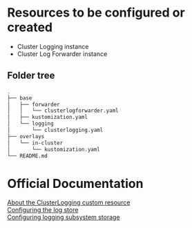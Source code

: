 # Resources to be configured or created

- Cluster Logging instance
- Cluster Log Forwarder instance

## Folder tree

```bash
.
├── base
│   ├── forwarder
│   │   └── clusterlogforwarder.yaml
│   ├── kustomization.yaml
│   └── logging
│       └── clusterlogging.yaml
├── overlays
│   └── in-cluster
│       └── kustomization.yaml
└── README.md
```

# Official Documentation

[About the ClusterLogging custom resource](https://docs.openshift.com/container-platform/4.11/logging/config/cluster-logging-configuring-cr.html#cluster-logging-configuring-crd_cluster-logging-configuring-cr)<br>
[Configuring the log store](https://docs.openshift.com/container-platform/4.11/logging/config/cluster-logging-log-store.html)<br>
[Configuring logging subsystem storage](https://docs.openshift.com/container-platform/4.11/logging/config/cluster-logging-storage-considerations.html)
